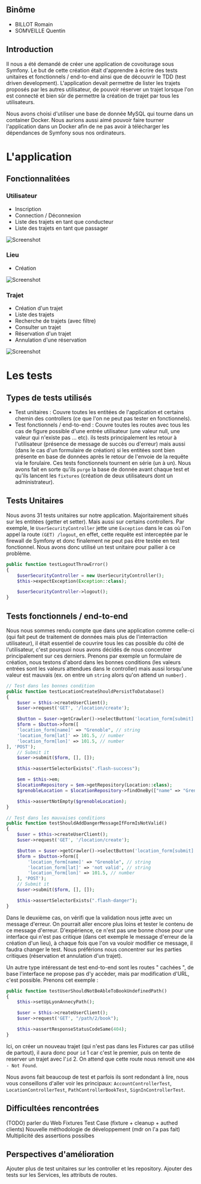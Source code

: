 ## Binôme

- BILLOT Romain
- SOMVEILLE Quentin

## Introduction

Il nous a été demandé de créer une application de covoiturage sous Symfony. Le but de cette création était d'apprendre à écrire des tests unitaires et fonctionnels / end-to-end ainsi que de découvrir le TDD (test driven development). L'application devait permettre de lister les trajets proposés par les autres utilisateur, de pouvoir réserver un trajet lorsque l'on est connecté et bien sûr de permettre la création de trajet par tous les utilisateurs.

Nous avons choisi d'utiliser une base de donnée MySQL qui tourne dans un container Docker. Nous aurions aussi aimé pouvoir faire tourner l'application dans un Docker afin de ne pas avoir à télécharger les dépendances de Symfony sous nos ordinateurs.

# L'application

## Fonctionnalitées

### Utilisateur

- Inscription
- Connection / Déconnexion
- Liste des trajets en tant que conducteur
- Liste des trajets en tant que passager

![Screenshot](public/image/Utilisateur.png)

### Lieu
- Création

![Screenshot](public/image/Lieu.png)

### Trajet
- Création d'un trajet
- Liste des trajets
- Recherche de trajets (avec filtre)
- Consulter un trajet
- Réservation d'un trajet
- Annulation d'une réservation

![Screenshot](public/image/Trajet.png)

# Les tests

## Types de tests utilisés

- Test unitaires : Couvre toutes les entitées de l'application et certains chemin des controllers (ce que l'on ne peut pas tester en fonctionnels).
- Test fonctionnels / end-to-end : Couvre toutes les routes avec tous les cas de figure possible d'une entrée utilisateur (une valeur null, une valeur qui n'existe pas ... etc). ils tests principalement les retour à l'utilisateur (présence de message de succès ou d'erreur) mais aussi (dans le cas d'un formulaire de création) si les entitées sont bien présente en base de données après le retour de l'envoie de la requête via le forulaire. Ces tests fonctionnels tournent en série (un à un). Nous avons fait en sorte qu'ils `purge` la base de donnée avant chaque test et qu'ils lancent les `fixtures` (création de deux utilisateurs dont un administrateur).

## Tests Unitaires

Nous avons 31 tests unitaires sur notre application. Majoritairement situés sur les entitées (getter et setter). Mais aussi sur certains controllers. Par exemple, le `UserSecurityController` jette une `Exception` dans le cas où l'on appel la route `(GET) /logout`, en effet, cette requête est interceptée par le firewall de Symfony et donc finalement ne peut pas être testée en test fonctionnel. Nous avons donc utilisé un test unitaire pour pallier à ce problème.

```php
public function testLogoutThrowError()
{
    $userSecurityController = new UserSecurityController();
    $this->expectException(Exception::class);

    $userSecurityController->logout();
}
```

## Tests fonctionnels / end-to-end

Nous nous sommes rendu compte que dans une application comme celle-ci (qui fait peut de traitement de données mais plus de l'interraction utilisateur), il était essentiel de couvrire tous les cas possible du côté de l'utilisateur, c'est pourquoi nous avons décidés de nous concentrer principalement sur ces derniers.
Prenons par exemple un formulaire de création, nous testons d'abord dans les bonnes conditions (les valeurs entrées sont les valeurs attendues dans le controller) mais aussi lorsqu'une valeur est mauvais (ex. on entre un `string` alors qu'on attend un `number`) .

```php
// Test dans les bonnes condition
public function testLocationCreateShouldPersistToDatabase()
{
    $user = $this->createUserClient();
    $user->request('GET', '/location/create');

    $button = $user->getCrawler()->selectButton('location_form[submit]');
    $form = $button->form([
    'location_form[name]' => "Grenoble", // string
    'location_form[lat]' => 101.5, // number
    'location_form[lon]' => 101.5, // number
], 'POST');
    // Submit it
    $user->submit($form, [], []);

    $this->assertSelectorExists(".flash-success");

    $em = $this->em;
    $locationRepository = $em->getRepository(Location::class);
    $grenobleLocation = $locationRepository->findOneBy(["name" => "Grenoble"]);

    $this->assertNotEmpty($grenobleLocation);
}

// Test dans les mauvaises conditions
public function testShouldAddDangerMessageIfFormIsNotValid()
{
    $user = $this->createUserClient();
    $user->request('GET', '/location/create');

    $button = $user->getCrawler()->selectButton('location_form[submit]');
    $form = $button->form([
        'location_form[name]' => "Grenoble", // string
        'location_form[lat]' => 'not valid', // string
        'location_form[lon]' => 101.5, // number
    ], 'POST');
    // Submit it
    $user->submit($form, [], []);

    $this->assertSelectorExists(".flash-danger");
}
```

Dans le deuxième cas, on vérifi que la validation nous jette avec un message d'erreur. On pourrait aller encore plus loins et tester le contenu de ce message d'erreur. D'expérience, ce n'est pas une bonne chose pour une interface qui n'est pas critique (dans cet exemple le message d'erreur de la création d'un lieu), à chaque fois que l'on va vouloir modifier ce message, il faudra changer le test. Nous préférions nous concentrer sur les parties critiques (réservation et annulation d'un trajet).

Un autre type intéressant de test end-to-end sont les routes " cachées ", de base l'interface ne propose pas d'y accèder, mais par modification d'URL, c'est possible. Prenons cet exemple :

```php
public function testUserShouldNotBeAbleToBookUndefinedPath()
{
    $this->setUpLyonAnnecyPath();

    $user = $this->createUserClient();
    $user->request('GET', "/path/2/book");

    $this->assertResponseStatusCodeSame(404);
}
```

Ici, on créer un nouveau trajet (qui n'est pas dans les Fixtures car pas utilisé de partout), il aura donc pour `id` 1 car c'est le premier, puis on tente de reserver un trajet avec l'`id` 2. On attend que cette route nous renvoit une `404 - Not Found`.

Nous avons fait beaucoup de test et parfois ils sont redondant à lire, nous vous conseillons d'aller voir les principaux: `AccountControllerTest`, `LocationControllerTest`, `PathControllerBookTest`, `SignInControllerTest`.

## Difficultées rencontrées

(TODO) parler du Web Fixtures Test Case (fixture + cleanup + authed clients)
Nouvelle méthodologie de développement (mdr on l'a pas fait)
Multiplicité des assertions possibes

## Perspectives d'amélioration

Ajouter plus de test unitaires sur les controller et les repository.
Ajouter des tests sur les Services, les attributs de routes.

